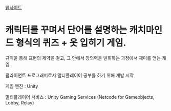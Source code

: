 <a href="https://halloweeeneveryday.com/"> 웹사이트 </a>
<h1>캐릭터를 꾸며서 단어를 설명하는 캐치마인드 형식의 퀴즈 + 옷 입히기 게임.</h1>

규칙을 통해 표현의 제약을 걸고, 그 안에서 창의력을 발휘하는 과정에서 재미를 얻는 게임

클라이언트 프로그래머로서 멀티플레이어 공부를 하기 위해 개발 시작

게임 엔진 : Unity

멀티플레이어 서비스 : Unity Gaming Services (Netcode for Gameobjects, Lobby, Relay)

